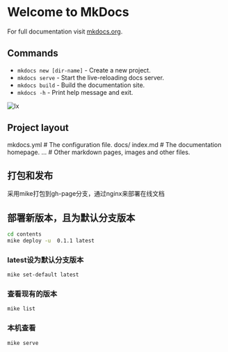 # Welcome to MkDocs

For full documentation visit [mkdocs.org](https://www.mkdocs.org).

## Commands

* `mkdocs new [dir-name]` - Create a new project.
* `mkdocs serve` - Start the live-reloading docs server.
* `mkdocs build` - Build the documentation site.
* `mkdocs -h` - Print help message and exit.

![lx](assets/lx.png)

## Project layout

mkdocs.yml    # The configuration file.
docs/
    index.md  # The documentation homepage.
    ...       # Other markdown pages, images and other files.

## 打包和发布

采用mike打包到gh-page分支，通过nginx来部署在线文档

## 部署新版本，且为默认分支版本

```bash
cd contents
mike deploy -u  0.1.1 latest
```

### latest设为默认分支版本

```bash
mike set-default latest
```

### 查看现有的版本

```bash
mike list
```

### 本机查看

```bash
mike serve
```
